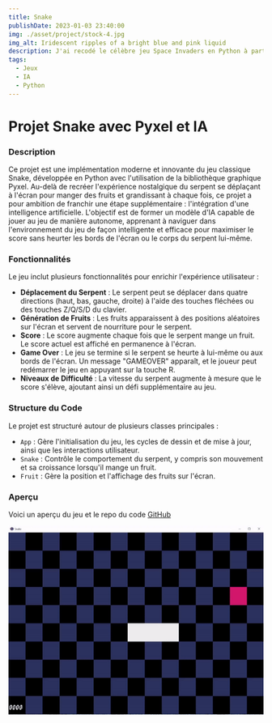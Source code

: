```yaml
---
title: Snake
publishDate: 2023-01-03 23:40:00
img: ./asset/project/stock-4.jpg
img_alt: Iridescent ripples of a bright blue and pink liquid
description: J'ai recodé le célèbre jeu Space Invaders en Python à partir de zéro !
tags:
  - Jeux
  - IA
  - Python
---
```


<!-- ![alt text](/assets/spaceinvader.gif) -->

# Projet Snake avec Pyxel et IA

### Description

Ce projet est une implémentation moderne et innovante du jeu classique Snake, développée en Python avec l'utilisation de la bibliothèque graphique Pyxel. Au-delà de recréer l'expérience nostalgique du serpent se déplaçant à l'écran pour manger des fruits et grandissant à chaque fois, ce projet a pour ambition de franchir une étape supplémentaire : l'intégration d'une intelligence artificielle. L'objectif est de former un modèle d'IA capable de jouer au jeu de manière autonome, apprenant à naviguer dans l'environnement du jeu de façon intelligente et efficace pour maximiser le score sans heurter les bords de l'écran ou le corps du serpent lui-même.


### Fonctionnalités

Le jeu inclut plusieurs fonctionnalités pour enrichir l'expérience utilisateur :

- **Déplacement du Serpent** : Le serpent peut se déplacer dans quatre directions (haut, bas, gauche, droite) à l'aide des touches fléchées ou des touches Z/Q/S/D du clavier.
- **Génération de Fruits** : Les fruits apparaissent à des positions aléatoires sur l'écran et servent de nourriture pour le serpent.
- **Score** : Le score augmente chaque fois que le serpent mange un fruit. Le score actuel est affiché en permanence à l'écran.
- **Game Over** : Le jeu se termine si le serpent se heurte à lui-même ou aux bords de l'écran. Un message "GAMEOVER" apparaît, et le joueur peut redémarrer le jeu en appuyant sur la touche R.
- **Niveaux de Difficulté** : La vitesse du serpent augmente à mesure que le score s'élève, ajoutant ainsi un défi supplémentaire au jeu.

### Structure du Code

Le projet est structuré autour de plusieurs classes principales :

- `App` : Gère l'initialisation du jeu, les cycles de dessin et de mise à jour, ainsi que les interactions utilisateur.
- `Snake` : Contrôle le comportement du serpent, y compris son mouvement et sa croissance lorsqu'il mange un fruit.
- `Fruit` : Gère la position et l'affichage des fruits sur l'écran.

### Aperçu

Voici un aperçu du jeu et le repo du code [GitHub](https://github.com/gus5900000/Snake-IA)


![Snake Gif](./asset/project/snake.gif)
